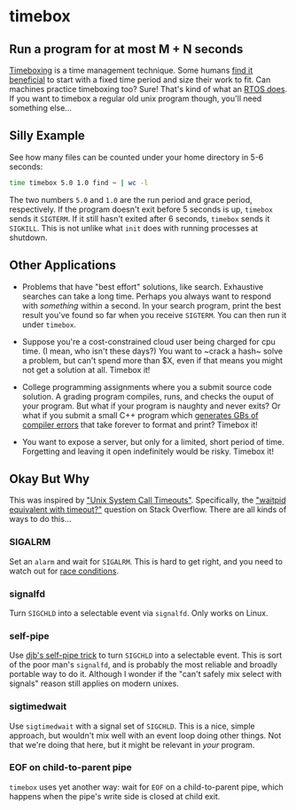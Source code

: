 # timebox
## Run a program for at most M + N seconds

[Timeboxing](https://en.wikipedia.org/wiki/Timeboxing) is a time management technique. Some humans [find it beneficial](https://spin.atomicobject.com/2014/05/03/timeboxing-mitigate-risk/) to start with a fixed time period and size their work to fit. Can machines practice timeboxing too? Sure! That's kind of what an [RTOS does](https://en.wikipedia.org/wiki/Real-time_operating_system). If you want to timebox a regular old unix program though, you'll need something else...

## Silly Example

See how many files can be counted under your home directory in 5-6 seconds:

```sh
time timebox 5.0 1.0 find ~ | wc -l
```

The two numbers `5.0` and `1.0` are the run period and grace period, respectively. If the program doesn't exit before 5 seconds is up, `timebox` sends it `SIGTERM`. If it still hasn't exited after 6 seconds, `timebox` sends it `SIGKILL`. This is not unlike what `init` does with running processes at shutdown.

## Other Applications

- Problems that have "best effort" solutions, like search. Exhaustive searches can take a long time. Perhaps you always want to respond with _something_ within a second. In your search program, print the best result you've found so far when you receive `SIGTERM`. You can then run it under `timebox`.

- Suppose you're a cost-constrained cloud user being charged for cpu time. (I mean, who isn't these days?) You want to ~crack a hash~ solve a problem, but can't spend more than $X, even if that means you might not get a solution at all. Timebox it!

- College programming assignments where you a submit source code solution. A grading program compiles, runs, and checks the ouput of your program. But what if your program is naughty and never exits? Or what if you submit a small C++ program which [generates GBs of compiler errors](https://tgceec.tumblr.com/post/74534916370/results-of-the-grand-c-error-explosion?is_related_post=1) that take forever to format and print? Timebox it!

- You want to expose a server, but only for a limited, short period of time. Forgetting and leaving it open indefinitely would be risky. Timebox it!

## Okay But Why

This was inspired by ["Unix System Call Timeouts"](https://eklitzke.org/unix-system-call-timeouts). Specifically, the ["waitpid equivalent with timeout?"](http://stackoverflow.com/questions/282176/waitpid-equivalent-with-timeout/290025) question on Stack Overflow. There are all kinds of ways to do this...

### SIGALRM

Set an `alarm` and wait for `SIGALRM`. This is hard to get right, and you need to watch out for [race conditions](http://docstore.mik.ua/orelly/perl4/cook/ch16_22.htm).

### signalfd

Turn `SIGCHLD` into a selectable event via `signalfd`. Only works on Linux.

### self-pipe

Use [djb's self-pipe trick](https://cr.yp.to/docs/selfpipe.html) to turn `SIGCHLD` into a selectable event. This is sort of the poor man's `signalfd`, and is probably the most reliable and broadly portable way to do it. Although I wonder if the "can't safely mix select with signals" reason still applies on modern unixes.

### sigtimedwait

Use `sigtimedwait` with a signal set of `SIGCHLD`. This is a nice, simple approach, but wouldn't mix well with an event loop doing other things. Not that we're doing that here, but it might be relevant in _your_ program.

### EOF on child-to-parent pipe

`timebox` uses yet another way: wait for `EOF` on a child-to-parent pipe, which happens when the pipe's write side is closed at child exit.

